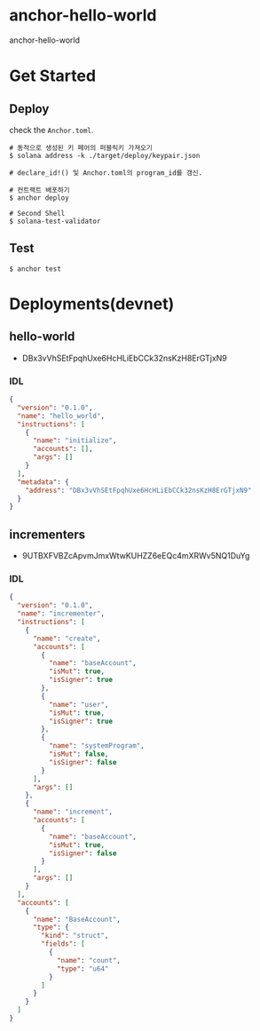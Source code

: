 # anchor-hello-world
anchor-hello-world



# Get Started



## Deploy

check the `Anchor.toml`.
```
# 동적으로 생성된 키 페어의 퍼블릭키 가져오기
$ solana address -k ./target/deploy/keypair.json

# declare_id!() 및 Anchor.toml의 program_id를 갱신.

# 컨트랙트 배포하기
$ anchor deploy

# Second Shell
$ solana-test-validator
```

## Test
```
$ anchor test
```



# Deployments(devnet)



## hello-world

- DBx3vVhSEtFpqhUxe6HcHLiEbCCk32nsKzH8ErGTjxN9

### IDL
```json
{
  "version": "0.1.0",
  "name": "hello_world",
  "instructions": [
    {
      "name": "initialize",
      "accounts": [],
      "args": []
    }
  ],
  "metadata": {
    "address": "DBx3vVhSEtFpqhUxe6HcHLiEbCCk32nsKzH8ErGTjxN9"
  }
}
```

## incrementers
- 9UTBXFVBZcApvmJmxWtwKUHZZ6eEQc4mXRWv5NQ1DuYg

### IDL
```json
{
  "version": "0.1.0",
  "name": "incrementer",
  "instructions": [
    {
      "name": "create",
      "accounts": [
        {
          "name": "baseAccount",
          "isMut": true,
          "isSigner": true
        },
        {
          "name": "user",
          "isMut": true,
          "isSigner": true
        },
        {
          "name": "systemProgram",
          "isMut": false,
          "isSigner": false
        }
      ],
      "args": []
    },
    {
      "name": "increment",
      "accounts": [
        {
          "name": "baseAccount",
          "isMut": true,
          "isSigner": false
        }
      ],
      "args": []
    }
  ],
  "accounts": [
    {
      "name": "BaseAccount",
      "type": {
        "kind": "struct",
        "fields": [
          {
            "name": "count",
            "type": "u64"
          }
        ]
      }
    }
  ]
}

```